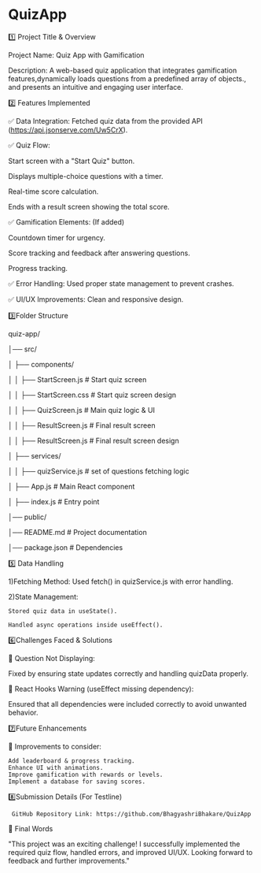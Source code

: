 # QuizApp

1️⃣ Project Title & Overview

Project Name: Quiz App with Gamification

Description:
A web-based quiz application that integrates gamification features,dynamically loads questions from a predefined array of objects., and presents an intuitive and engaging user interface.

2️⃣ Features Implemented

✅ Data Integration: Fetched quiz data from the provided API (https://api.jsonserve.com/Uw5CrX).

✅ Quiz Flow:

Start screen with a "Start Quiz" button.

Displays multiple-choice questions with a timer.

Real-time score calculation.

Ends with a result screen showing the total score.

✅ Gamification Elements: (If added)

Countdown timer for urgency.

Score tracking and feedback after answering questions.

Progress tracking.

✅ Error Handling:
Used proper state management to prevent crashes.

✅ UI/UX Improvements: Clean and responsive design.

3️⃣Folder Structure

quiz-app/

│── src/

│   ├── components/

│   │   ├── StartScreen.js    # Start quiz screen

│   │   ├── StartScreen.css    # Start quiz screen design

│   │   ├── QuizScreen.js     # Main quiz logic & UI

│   │   ├── ResultScreen.js   # Final result screen

│   │   ├── ResultScreen.js    # Final result screen design

│   ├── services/

│   │   ├── quizService.js    # set of questions fetching logic

│   ├── App.js                # Main React component

│   ├── index.js              # Entry point

│── public/

│── README.md                 # Project documentation

│── package.json              # Dependencies


5️⃣ Data Handling

1)Fetching Method: Used fetch() in quizService.js with error handling.

2)State Management:

    Stored quiz data in useState().
    
    Handled async operations inside useEffect().
    

6️⃣Challenges Faced & Solutions

🔴 Question Not Displaying:

Fixed by ensuring state updates correctly and handling quizData properly.

🔴 React Hooks Warning (useEffect missing dependency):

Ensured that all dependencies were included correctly to avoid unwanted behavior.

7️⃣Future Enhancements 

🚀 Improvements to consider:

    Add leaderboard & progress tracking.
    Enhance UI with animations.
    Improve gamification with rewards or levels.
    Implement a database for saving scores.

8️⃣Submission Details  (For Testline)

     GitHub Repository Link: https://github.com/BhagyashriBhakare/QuizApp

🎯 Final Words

"This project was an exciting challenge! I successfully implemented the required quiz flow, handled errors, and improved UI/UX. Looking forward to feedback and further improvements."

